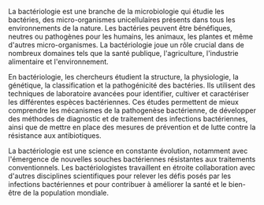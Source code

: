 La bactériologie est une branche de la microbiologie qui étudie les bactéries, des micro-organismes unicellulaires présents dans tous les environnements de la nature. Les bactéries peuvent être bénéfiques, neutres ou pathogènes pour les humains, les animaux, les plantes et même d'autres micro-organismes. La bactériologie joue un rôle crucial dans de nombreux domaines tels que la santé publique, l'agriculture, l'industrie alimentaire et l'environnement.

En bactériologie, les chercheurs étudient la structure, la physiologie, la génétique, la classification et la pathogénicité des bactéries. Ils utilisent des techniques de laboratoire avancées pour identifier, cultiver et caractériser les différentes espèces bactériennes. Ces études permettent de mieux comprendre les mécanismes de la pathogenèse bactérienne, de développer des méthodes de diagnostic et de traitement des infections bactériennes, ainsi que de mettre en place des mesures de prévention et de lutte contre la résistance aux antibiotiques.

La bactériologie est une science en constante évolution, notamment avec l'émergence de nouvelles souches bactériennes résistantes aux traitements conventionnels. Les bactériologistes travaillent en étroite collaboration avec d'autres disciplines scientifiques pour relever les défis posés par les infections bactériennes et pour contribuer à améliorer la santé et le bien-être de la population mondiale.